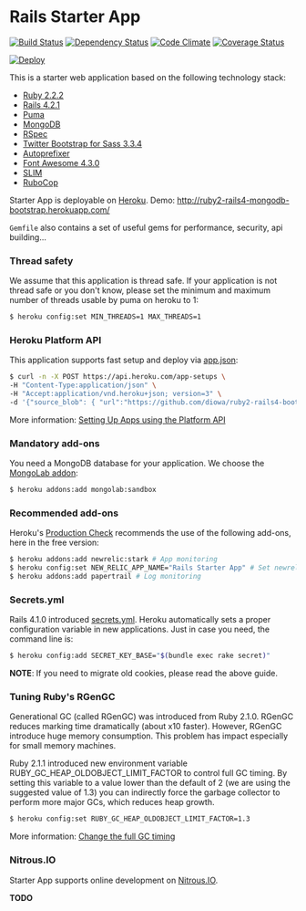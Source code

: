 # Rails Starter App
[![Build Status](https://travis-ci.org/diowa/ruby2-rails4-bootstrap-heroku.svg?branch=mongoid)](https://travis-ci.org/diowa/ruby2-rails4-bootstrap-heroku) [![Dependency Status](https://gemnasium.com/diowa/ruby2-rails4-bootstrap-heroku.svg)](https://gemnasium.com/diowa/ruby2-rails4-bootstrap-heroku) [![Code Climate](https://codeclimate.com/github/diowa/ruby2-rails4-bootstrap-heroku/badges/gpa.svg)](https://codeclimate.com/github/diowa/ruby2-rails4-bootstrap-heroku) [![Coverage Status](https://coveralls.io/repos/diowa/ruby2-rails4-bootstrap-heroku/badge.svg?branch=mongoid)](https://coveralls.io/r/diowa/ruby2-rails4-bootstrap-heroku?branch=mongoid)

[![Deploy](https://www.herokucdn.com/deploy/button.svg)](https://heroku.com/deploy)


This is a starter web application based on the following technology stack:

* [Ruby 2.2.2][1]
* [Rails 4.2.1][2]
* [Puma][3]
* [MongoDB][4]
* [RSpec][5]
* [Twitter Bootstrap for Sass 3.3.4][6]
* [Autoprefixer][7]
* [Font Awesome 4.3.0][8]
* [SLIM][9]
* [RuboCop][10]

[1]: http://www.ruby-lang.org/en/
[2]: http://rubyonrails.org/
[3]: http://puma.io/
[4]: http://www.mongodb.org/
[5]: http://rspec.info/
[6]: http://getbootstrap.com/
[7]: http://github.com/ai/autoprefixer/
[8]: http://fontawesome.io/
[9]: http://slim-lang.com/
[10]: http://github.com/bbatsov/rubocop

Starter App is deployable on [Heroku](http://www.heroku.com/). Demo: http://ruby2-rails4-mongodb-bootstrap.herokuapp.com/

```Gemfile``` also contains a set of useful gems for performance, security, api building...

### Thread safety

We assume that this application is thread safe. If your application is not thread safe or you don't know, please set the minimum and maximum number of threads usable by puma on heroku to 1:

```sh
$ heroku config:set MIN_THREADS=1 MAX_THREADS=1
```

### Heroku Platform API

This application supports fast setup and deploy via [app.json](https://devcenter.heroku.com/articles/app-json-schema):

```sh
$ curl -n -X POST https://api.heroku.com/app-setups \
-H "Content-Type:application/json" \
-H "Accept:application/vnd.heroku+json; version=3" \
-d '{"source_blob": { "url":"https://github.com/diowa/ruby2-rails4-bootstrap-heroku/tarball/mongoid/"} }'
```

More information: [Setting Up Apps using the Platform API](https://devcenter.heroku.com/articles/setting-up-apps-using-the-heroku-platform-api)

### Mandatory add-ons

You need a MongoDB database for your application. We choose the [MongoLab addon](https://addons.heroku.com/mongolab):

```sh
$ heroku addons:add mongolab:sandbox
```

### Recommended add-ons

Heroku's [Production Check](https://blog.heroku.com/archives/2013/4/26/introducing_production_check) recommends the use of the following add-ons, here in the free version:

```sh
$ heroku addons:add newrelic:stark # App monitoring
$ heroku config:set NEW_RELIC_APP_NAME="Rails Starter App" # Set newrelic app name
$ heroku addons:add papertrail # Log monitoring
```

### Secrets.yml

Rails 4.1.0 introduced [secrets.yml](http://edgeguides.rubyonrails.org/upgrading_ruby_on_rails.html#config/secrets.yml). Heroku automatically sets a proper configuration variable in new applications. Just in case you need, the command line is:

```sh
$ heroku config:add SECRET_KEY_BASE="$(bundle exec rake secret)"
```

**NOTE**: If you need to migrate old cookies, please read the above guide.

### Tuning Ruby's RGenGC

Generational GC (called RGenGC) was introduced from Ruby 2.1.0. RGenGC reduces marking time dramatically (about x10 faster). However, RGenGC introduce huge memory consumption. This problem has impact especially for small memory machines.

Ruby 2.1.1 introduced new environment variable RUBY_GC_HEAP_OLDOBJECT_LIMIT_FACTOR to control full GC timing. By setting this variable to a value lower than the default of 2 (we are using the suggested value of 1.3) you can indirectly force the garbage collector to perform more major GCs, which reduces heap growth.

```sh
$ heroku config:set RUBY_GC_HEAP_OLDOBJECT_LIMIT_FACTOR=1.3
```

More information: [Change the full GC timing](https://bugs.ruby-lang.org/issues/9607)

### Nitrous.IO

Starter App supports online development on [Nitrous.IO](http://www.nitrous.io).

**TODO**

